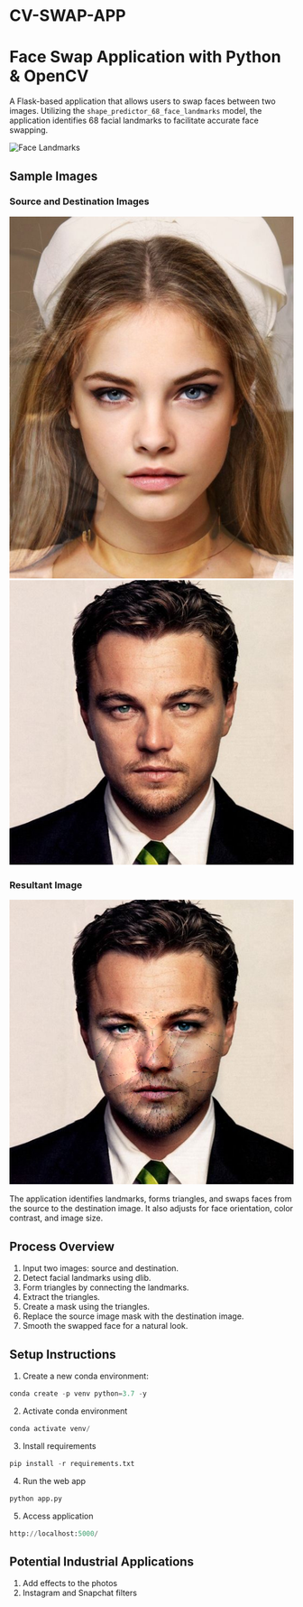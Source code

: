 # CV-SWAP-APP


# Face Swap Application with Python & OpenCV

A Flask-based application that allows users to swap faces between two images. Utilizing the `shape_predictor_68_face_landmarks` model, the application identifies 68 facial landmarks to facilitate accurate face swapping.

![Face Landmarks](https://encrypted-tbn0.gstatic.com/images?q=tbn:ANd9GcQ2PboABpNcPI6eOXyfu1xPi79tD2mm_XiAmTkzftxbhw&s)

## Sample Images

### Source and Destination Images
![Source Image](images/src_img.jpg)
![Destination Image](images/dst_img.jpg)

### Resultant Image
![Swapped Image](image.jpg)

The application identifies landmarks, forms triangles, and swaps faces from the source to the destination image. It also adjusts for face orientation, color contrast, and image size.

## Process Overview

1. Input two images: source and destination.
2. Detect facial landmarks using dlib.
3. Form triangles by connecting the landmarks.
4. Extract the triangles.
5. Create a mask using the triangles.
6. Replace the source image mask with the destination image.
7. Smooth the swapped face for a natural look.

## Setup Instructions

1. Create a new conda environment:
```python
conda create -p venv python=3.7 -y
```
2. Activate conda environment
```python
conda activate venv/
```
3. Install requirements
```python
pip install -r requirements.txt
```
4. Run the web app
```python
python app.py
```
5. Access application
```python
http://localhost:5000/
```

## Potential Industrial Applications 
1. Add effects to the photos
2. Instagram and Snapchat filters
